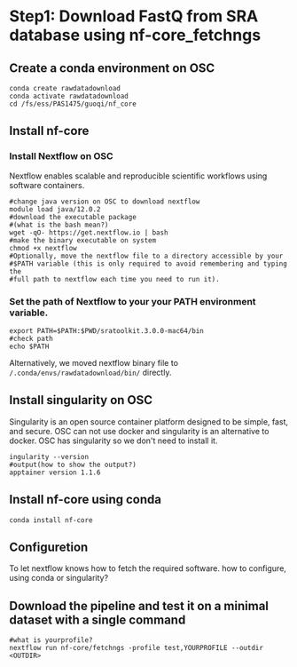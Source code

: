 # Step1: Download FastQ from SRA database using nf-core_fetchngs

## Create a conda environment on OSC

```
conda create rawdatadownload
conda activate rawdatadownload
cd /fs/ess/PAS1475/guoqi/nf_core
```

## Install nf-core

### Install Nextflow on OSC

Nextflow enables scalable and reproducible scientific workflows using software containers.

```
#change java version on OSC to download nextflow
module load java/12.0.2
#download the executable package 
#(what is the bash mean?)
wget -qO- https://get.nextflow.io | bash
#make the binary executable on system
chmod +x nextflow
#Optionally, move the nextflow file to a directory accessible by your 
#$PATH variable (this is only required to avoid remembering and typing the 
#full path to nextflow each time you need to run it).
```
### Set the path of Nextflow to your your PATH environment variable.

```
export PATH=$PATH:$PWD/sratoolkit.3.0.0-mac64/bin
#check path
echo $PATH
```
Alternatively, we moved nextflow binary file to `/.conda/envs/rawdatadownload/bin/` directly.

## Install singularity on OSC
Singularity is an open source container platform designed to be simple, fast, and secure.
OSC can not use docker and singularity is an alternative to docker.
OSC has singularity so we don't need to install it.
```
ingularity --version
#output(how to show the output?)
apptainer version 1.1.6
```

## Install nf-core using conda

```
conda install nf-core
```

## Configuretion
To let nextflow knows how to fetch the required software.
how to configure, using conda or singularity?

## Download the pipeline and test it on a minimal dataset with a single command
```
#what is yourprofile?
nextflow run nf-core/fetchngs -profile test,YOURPROFILE --outdir <OUTDIR>
```

